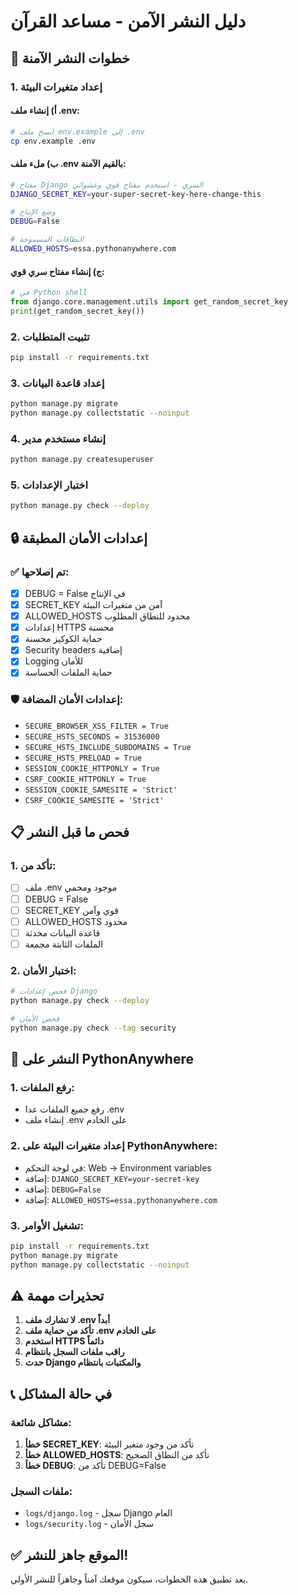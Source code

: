 # دليل النشر الآمن - مساعد القرآن

## 🚨 خطوات النشر الآمنة

### 1. إعداد متغيرات البيئة

#### أ) إنشاء ملف .env:
```bash
# انسخ ملف env.example إلى .env
cp env.example .env
```

#### ب) ملء ملف .env بالقيم الآمنة:
```bash
# مفتاح Django السري - استخدم مفتاح قوي وعشوائي
DJANGO_SECRET_KEY=your-super-secret-key-here-change-this

# وضع الإنتاج
DEBUG=False

# النطاقات المسموحة
ALLOWED_HOSTS=essa.pythonanywhere.com
```

#### ج) إنشاء مفتاح سري قوي:
```python
# في Python shell
from django.core.management.utils import get_random_secret_key
print(get_random_secret_key())
```

### 2. تثبيت المتطلبات

```bash
pip install -r requirements.txt
```

### 3. إعداد قاعدة البيانات

```bash
python manage.py migrate
python manage.py collectstatic --noinput
```

### 4. إنشاء مستخدم مدير

```bash
python manage.py createsuperuser
```

### 5. اختبار الإعدادات

```bash
python manage.py check --deploy
```

## 🔒 إعدادات الأمان المطبقة

### ✅ تم إصلاحها:
- [x] DEBUG = False في الإنتاج
- [x] SECRET_KEY آمن من متغيرات البيئة
- [x] ALLOWED_HOSTS محدود للنطاق المطلوب
- [x] إعدادات HTTPS محسنة
- [x] حماية الكوكيز محسنة
- [x] Security headers إضافية
- [x] Logging للأمان
- [x] حماية الملفات الحساسة

### 🛡️ إعدادات الأمان المضافة:
- `SECURE_BROWSER_XSS_FILTER = True`
- `SECURE_HSTS_SECONDS = 31536000`
- `SECURE_HSTS_INCLUDE_SUBDOMAINS = True`
- `SECURE_HSTS_PRELOAD = True`
- `SESSION_COOKIE_HTTPONLY = True`
- `CSRF_COOKIE_HTTPONLY = True`
- `SESSION_COOKIE_SAMESITE = 'Strict'`
- `CSRF_COOKIE_SAMESITE = 'Strict'`

## 📋 فحص ما قبل النشر

### 1. تأكد من:
- [ ] ملف .env موجود ومحمي
- [ ] DEBUG = False
- [ ] SECRET_KEY قوي وآمن
- [ ] ALLOWED_HOSTS محدود
- [ ] قاعدة البيانات محدثة
- [ ] الملفات الثابتة مجمعة

### 2. اختبار الأمان:
```bash
# فحص إعدادات Django
python manage.py check --deploy

# فحص الأمان
python manage.py check --tag security
```

## 🚀 النشر على PythonAnywhere

### 1. رفع الملفات:
- رفع جميع الملفات عدا .env
- إنشاء ملف .env على الخادم

### 2. إعداد متغيرات البيئة على PythonAnywhere:
- في لوحة التحكم: Web → Environment variables
- إضافة: `DJANGO_SECRET_KEY=your-secret-key`
- إضافة: `DEBUG=False`
- إضافة: `ALLOWED_HOSTS=essa.pythonanywhere.com`

### 3. تشغيل الأوامر:
```bash
pip install -r requirements.txt
python manage.py migrate
python manage.py collectstatic --noinput
```

## ⚠️ تحذيرات مهمة

1. **لا تشارك ملف .env أبداً**
2. **تأكد من حماية ملف .env على الخادم**
3. **استخدم HTTPS دائماً**
4. **راقب ملفات السجل بانتظام**
5. **حدث Django والمكتبات بانتظام**

## 📞 في حالة المشاكل

### مشاكل شائعة:
1. **خطأ SECRET_KEY**: تأكد من وجود متغير البيئة
2. **خطأ ALLOWED_HOSTS**: تأكد من النطاق الصحيح
3. **خطأ DEBUG**: تأكد من DEBUG=False

### ملفات السجل:
- `logs/django.log` - سجل Django العام
- `logs/security.log` - سجل الأمان

## ✅ الموقع جاهز للنشر!

بعد تطبيق هذه الخطوات، سيكون موقعك آمناً وجاهزاً للنشر الأولي.
